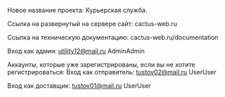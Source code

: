 Новое название проекта: Курьерская служба.

Ссылка на развернутый на сервере сайт: cactus-web.ru

Ссылка на техническую документацию: cactus-web.ru/documentation

Вход как админ:
utility12@mail.ru
AdminAdmin


Аккаунты, которые уже зарегистрированы, если вы не хотите регистрироваться:
Вход как отправитель:
tustov02@mail.ru
UserUser

Вход как доставщик:
tustov01@mail.ru
UserUser
